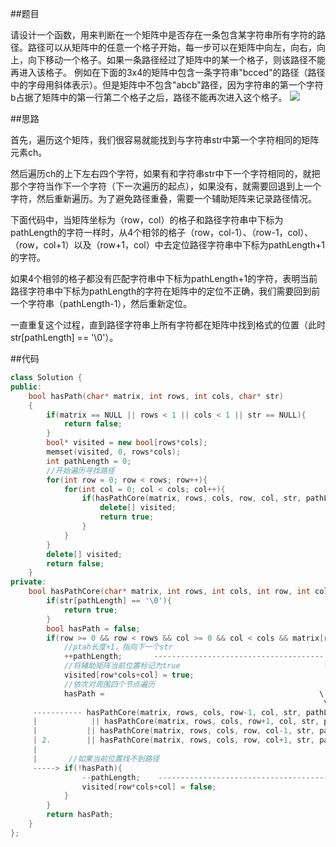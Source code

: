 ##题目

请设计一个函数，用来判断在一个矩阵中是否存在一条包含某字符串所有字符的路径。路径可以从矩阵中的任意一个格子开始，每一步可以在矩阵中向左，向右，向上，向下移动一个格子。如果一条路径经过了矩阵中的某一个格子，则该路径不能再进入该格子。 例如在下面的3x4的矩阵中包含一条字符串"bcced"的路径（路径中的字母用斜体表示）。但是矩阵中不包含"abcb"路径，因为字符串的第一个字符b占据了矩阵中的第一行第二个格子之后，路径不能再次进入这个格子。
![](https://img2020.cnblogs.com/blog/2185444/202011/2185444-20201101144951049-764544219.png)

##思路

首先，遍历这个矩阵，我们很容易就能找到与字符串str中第一个字符相同的矩阵元素ch。

然后遍历ch的上下左右四个字符，如果有和字符串str中下一个字符相同的，就把那个字符当作下一个字符（下一次遍历的起点），如果没有，就需要回退到上一个字符，然后重新遍历。为了避免路径重叠，需要一个辅助矩阵来记录路径情况。

下面代码中，当矩阵坐标为（row，col）的格子和路径字符串中下标为pathLength的字符一样时，从4个相邻的格子（row，col-1）、（row-1，col）、（row，col+1）以及（row+1，col）中去定位路径字符串中下标为pathLength+1的字符。

如果4个相邻的格子都没有匹配字符串中下标为pathLength+1的字符，表明当前路径字符串中下标为pathLength的字符在矩阵中的定位不正确，我们需要回到前一个字符串（pathLength-1），然后重新定位。

一直重复这个过程，直到路径字符串上所有字符都在矩阵中找到格式的位置（此时str[pathLength] == '\0'）。

##代码

```c++
class Solution {
public:
    bool hasPath(char* matrix, int rows, int cols, char* str)
    {
        if(matrix == NULL || rows < 1 || cols < 1 || str == NULL){
            return false;
        }
        bool* visited = new bool[rows*cols];
        memset(visited, 0, rows*cols);
        int pathLength = 0;
        //开始遍历寻找路径
        for(int row = 0; row < rows; row++){
            for(int col = 0; col < cols; col++){
                if(hasPathCore(matrix, rows, cols, row, col, str, pathLength, visited)){
                    delete[] visited;
                    return true;
                }
            }
        }
        delete[] visited;
        return false;
    }
private:
    bool hasPathCore(char* matrix, int rows, int cols, int row, int col, char* str, int& pathLength, bool* visited){
        if(str[pathLength] == '\0'){
            return true;
        }
        bool hasPath = false;
        if(row >= 0 && row < rows && col >= 0 && col < cols && matrix[row*cols+col] == str[pathLength] && !visited[row*cols+col]){
            //ptah长度+1，指向下一个str
            ++pathLength;       --------------------------------------
            //将辅助矩阵当前位置标记为true                                |
            visited[row*cols+col] = true;                             |    1.
            //依次对周围四个节点遍历                                      |
            hasPath =                                                \  /
                                                                      \/
     ----------- hasPathCore(matrix, rows, cols, row-1, col, str, pathLength, visited)          3.
     |            || hasPathCore(matrix, rows, cols, row+1, col, str, pathLength, visited) <-----
     |           || hasPathCore(matrix, rows, cols, row, col-1, str, pathLength, visited)       |
     | 2.        || hasPathCore(matrix, rows, cols, row, col+1, str, pathLength, visited);      |
     |                                                                                          |
     |       //如果当前位置找不到路径                                                               |
     -----> if(!hasPath){                                                                       |
                --pathLength;    ---------------------------------------------------------------
                visited[row*cols+col] = false;
            }
        }
        return hasPath;
    }
};
```
